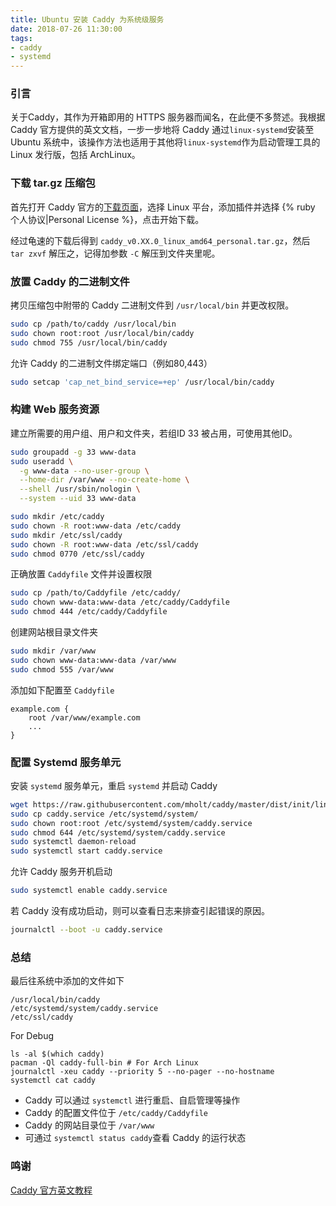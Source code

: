 ```yaml
---
title: Ubuntu 安装 Caddy 为系统级服务
date: 2018-07-26 11:30:00
tags:
- caddy
- systemd
---
```

### 引言

关于Caddy，其作为开箱即用的 HTTPS 服务器而闻名，在此便不多赘述。我根据 Caddy 官方提供的英文文档，一步一步地将 Caddy 通过`linux-systemd`安装至 Ubuntu 系统中，该操作方法也适用于其他将`linux-systemd`作为启动管理工具的 Linux 发行版，包括 ArchLinux。

<!-- more -->

### 下载 tar.gz 压缩包

首先打开 Caddy 官方的[下载页面](https://caddyserver.com/download)，选择 Linux 平台，添加插件并选择 {% ruby 个人协议|Personal License %}，点击开始下载。

经过龟速的下载后得到 `caddy_v0.XX.0_linux_amd64_personal.tar.gz`，然后 `tar zxvf` 解压之，记得加参数 `-C` 解压到文件夹里呢。

### 放置 Caddy 的二进制文件

拷贝压缩包中附带的 Caddy 二进制文件到 `/usr/local/bin` 并更改权限。
```bash
sudo cp /path/to/caddy /usr/local/bin
sudo chown root:root /usr/local/bin/caddy
sudo chmod 755 /usr/local/bin/caddy
```

允许 Caddy 的二进制文件绑定端口（例如80,443）
```bash
sudo setcap 'cap_net_bind_service=+ep' /usr/local/bin/caddy
```

### 构建 Web 服务资源

建立所需要的用户组、用户和文件夹，若组ID 33 被占用，可使用其他ID。

```bash
sudo groupadd -g 33 www-data
sudo useradd \
  -g www-data --no-user-group \
  --home-dir /var/www --no-create-home \
  --shell /usr/sbin/nologin \
  --system --uid 33 www-data

sudo mkdir /etc/caddy
sudo chown -R root:www-data /etc/caddy
sudo mkdir /etc/ssl/caddy
sudo chown -R root:www-data /etc/ssl/caddy
sudo chmod 0770 /etc/ssl/caddy
```

正确放置 `Caddyfile` 文件并设置权限
```bash
sudo cp /path/to/Caddyfile /etc/caddy/
sudo chown www-data:www-data /etc/caddy/Caddyfile
sudo chmod 444 /etc/caddy/Caddyfile
```

创建网站根目录文件夹
```bash
sudo mkdir /var/www
sudo chown www-data:www-data /var/www
sudo chmod 555 /var/www
```

添加如下配置至 `Caddyfile`
```Caddyfile
example.com {
    root /var/www/example.com
    ...
}
```

### 配置 Systemd 服务单元

安装 `systemd` 服务单元，重启  `systemd` 并启动 Caddy

```bash
wget https://raw.githubusercontent.com/mholt/caddy/master/dist/init/linux-systemd/caddy.service
sudo cp caddy.service /etc/systemd/system/
sudo chown root:root /etc/systemd/system/caddy.service
sudo chmod 644 /etc/systemd/system/caddy.service
sudo systemctl daemon-reload
sudo systemctl start caddy.service
```

允许 Caddy 服务开机启动
```bash
sudo systemctl enable caddy.service
```

若 Caddy 没有成功启动，则可以查看日志来排查引起错误的原因。
```bash
journalctl --boot -u caddy.service
```

### 总结
最后往系统中添加的文件如下
```
/usr/local/bin/caddy
/etc/systemd/system/caddy.service
/etc/ssl/caddy
```

For Debug
```
ls -al $(which caddy)
pacman -Ql caddy-full-bin # For Arch Linux
journalctl -xeu caddy --priority 5 --no-pager --no-hostname
systemctl cat caddy
```

+ Caddy 可以通过 `systemctl` 进行重启、自启管理等操作
+ Caddy 的配置文件位于 `/etc/caddy/Caddyfile`
+ Caddy 的网站目录位于 `/var/www`
+ 可通过 `systemctl status caddy`查看 Caddy 的运行状态

### 鸣谢

[Caddy 官方英文教程](https://raw.githubusercontent.com/mholt/caddy/master/dist/init/linux-systemd/README.md)

